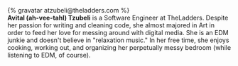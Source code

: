 <div class="profile-container">
  <div class="profile-thumb">
    {% gravatar atzubeli@theladders.com %}
  </div>
  <div class="profile-content">
    <strong>Avital (ah-vee-tahl) Tzubeli</strong> is a Software Engineer at TheLadders. Despite her passion for writing and cleaning code, she almost majored in Art in order to feed her love for messing around with digital media. She is an EDM junkie and doesn't believe in "relaxation music." In her free time, she enjoys cooking, working out, and organizing her perpetually messy bedroom (while listening to EDM, of course). 
  </div>
</div>
